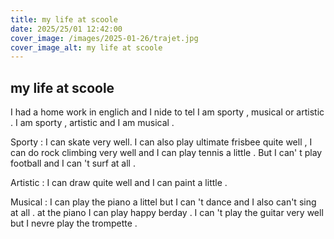 ```yaml
---
title: my life at scoole
date: 2025/25/01 12:42:00
cover_image: /images/2025-01-26/trajet.jpg
cover_image_alt: my life at scoole
---
```

##  my life at scoole  ##
I had a home work in englich and I nide to tel I am sporty , musical or artistic .
I am sporty , artistic and I am musical .

Sporty :
I can skate very well.
I can also play ultimate frisbee quite well , I can do rock climbing very well and I can play tennis a little .
But I can' t play football and I can 't surf at all .

Artistic :
I can draw quite well and I can paint a little .

Musical :
I can play the piano a littel but I can 't dance and I also can't sing at all .
at the piano I can play happy berday .
I can 't play the guitar very well but I nevre play the trompette .

